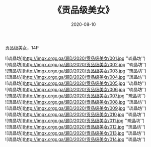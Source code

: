 ﻿---
layout: post
title:  《贡品级美女》
date:   2020-08-10
img: imgx.orgx.ga/漏D/2020/贡品级美女/000.jpg
categories: [美女, 性感, 泳衣]
---

贡品级美女，14P

![琉晶坊](http://imgx.orgx.ga/漏D/2020/贡品级美女/001.jpg ''琉晶坊'') <br>
![琉晶坊](http://imgx.orgx.ga/漏D/2020/贡品级美女/002.jpg ''琉晶坊'') <br>
![琉晶坊](http://imgx.orgx.ga/漏D/2020/贡品级美女/003.jpg ''琉晶坊'') <br>
![琉晶坊](http://imgx.orgx.ga/漏D/2020/贡品级美女/004.jpg ''琉晶坊'') <br>
![琉晶坊](http://imgx.orgx.ga/漏D/2020/贡品级美女/005.jpg ''琉晶坊'') <br>
![琉晶坊](http://imgx.orgx.ga/漏D/2020/贡品级美女/006.jpg ''琉晶坊'') <br>
![琉晶坊](http://imgx.orgx.ga/漏D/2020/贡品级美女/007.jpg ''琉晶坊'') <br>
![琉晶坊](http://imgx.orgx.ga/漏D/2020/贡品级美女/008.jpg ''琉晶坊'') <br>
![琉晶坊](http://imgx.orgx.ga/漏D/2020/贡品级美女/009.jpg ''琉晶坊'') <br>
![琉晶坊](http://imgx.orgx.ga/漏D/2020/贡品级美女/010.jpg ''琉晶坊'') <br>
![琉晶坊](http://imgx.orgx.ga/漏D/2020/贡品级美女/011.jpg ''琉晶坊'') <br>
![琉晶坊](http://imgx.orgx.ga/漏D/2020/贡品级美女/012.jpg ''琉晶坊'') <br>
![琉晶坊](http://imgx.orgx.ga/漏D/2020/贡品级美女/013.jpg ''琉晶坊'') <br>
![琉晶坊](http://imgx.orgx.ga/漏D/2020/贡品级美女/014.jpg ''琉晶坊'') <br>
